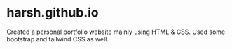# harsh.github.io

Created a personal portfolio website mainly using HTML & CSS.
Used some bootstrap and tailwind CSS as well.
